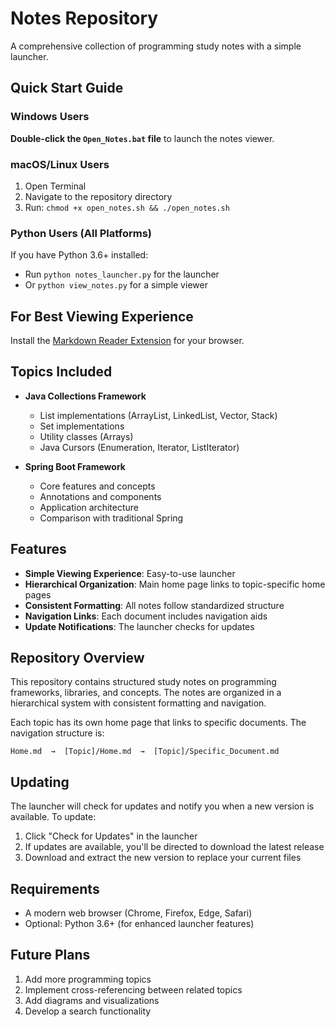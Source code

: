 # Notes Repository

A comprehensive collection of programming study notes with a simple launcher.

## Quick Start Guide

### Windows Users
**Double-click the `Open_Notes.bat` file** to launch the notes viewer.

### macOS/Linux Users
1. Open Terminal
2. Navigate to the repository directory
3. Run: `chmod +x open_notes.sh && ./open_notes.sh`

### Python Users (All Platforms)
If you have Python 3.6+ installed:
- Run `python notes_launcher.py` for the launcher
- Or `python view_notes.py` for a simple viewer

## For Best Viewing Experience
Install the [Markdown Reader Extension](https://chromewebstore.google.com/detail/markdown-reader/medapdbncneneejhbgcjceippjlfkmkg) for your browser.

## Topics Included

- **Java Collections Framework**
  - List implementations (ArrayList, LinkedList, Vector, Stack)
  - Set implementations
  - Utility classes (Arrays)
  - Java Cursors (Enumeration, Iterator, ListIterator)

- **Spring Boot Framework**
  - Core features and concepts
  - Annotations and components
  - Application architecture
  - Comparison with traditional Spring

## Features

- **Simple Viewing Experience**: Easy-to-use launcher
- **Hierarchical Organization**: Main home page links to topic-specific home pages
- **Consistent Formatting**: All notes follow standardized structure
- **Navigation Links**: Each document includes navigation aids
- **Update Notifications**: The launcher checks for updates

## Repository Overview

This repository contains structured study notes on programming frameworks, libraries, and concepts. The notes are organized in a hierarchical system with consistent formatting and navigation.

Each topic has its own home page that links to specific documents. The navigation structure is:

```
Home.md  →  [Topic]/Home.md  →  [Topic]/Specific_Document.md
```

## Updating

The launcher will check for updates and notify you when a new version is available. To update:

1. Click "Check for Updates" in the launcher
2. If updates are available, you'll be directed to download the latest release
3. Download and extract the new version to replace your current files

## Requirements

- A modern web browser (Chrome, Firefox, Edge, Safari)
- Optional: Python 3.6+ (for enhanced launcher features)

## Future Plans

1. Add more programming topics
2. Implement cross-referencing between related topics 
3. Add diagrams and visualizations
4. Develop a search functionality

